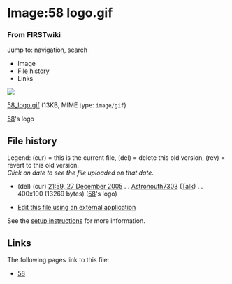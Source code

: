 

# Image:58 logo.gif

### From FIRSTwiki

Jump to: navigation, search

  * Image
  * File history
  * Links

![](/media/8/81/58_logo.gif)

[58_logo.gif](/media/8/81/58_logo.gif "58 logo.gif" ) (13KB, MIME type:
`image/gif`)

[58](58 "58" )'s logo

## File history

Legend: (cur) = this is the current file, (del) = delete this old version,
(rev) = revert to this old version.  
_Click on date to see the file uploaded on that date_.

  * (del) (cur) [21:59, 27 December 2005](/media/8/81/58_logo.gif "/media/8/81/58 logo.gif" ) . . [Astronouth7303](User:Astronouth7303 "User:Astronouth7303" ) ([Talk](User_talk:Astronouth7303 "User talk:Astronouth7303" )) . . 400x100 (13269 bytes) ([58](58 "58" )'s logo)
  

  * [Edit this file using an external application](/index.php?title=Image:58_logo.gif&action=edit&externaledit=true&mode=file "Image:58 logo.gif" )

See the [setup
instructions](http://meta.wikimedia.org/wiki/Help:External_editors
"http://meta.wikimedia.org/wiki/Help:External_editors" ) for more information.

## Links

The following pages link to this file:

  * [58](58 "58" )

